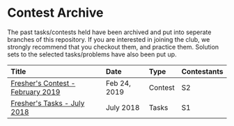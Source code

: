 # Contest Archive

The past tasks/contests held have been archived and put into seperate branches of this repository. If you are interested in joining the club, we strongly recommend that you checkout them, and practice them. Solution sets to the selected tasks/problems have also been put up.

| Title | Date | Type | Contestants |
| :--- | :--- | :--- | :--- |
| [Fresher's Contest - February 2019](https://github.com/amfoss/Praveshan/tree/2019-Feb) | Feb 24, 2019 | Contest | S2 |
| [Fresher's Tasks - July 2018](https://github.com/amfoss/Praveshan/tree/2018-Jul) | July 2018 | Tasks | S1 |

